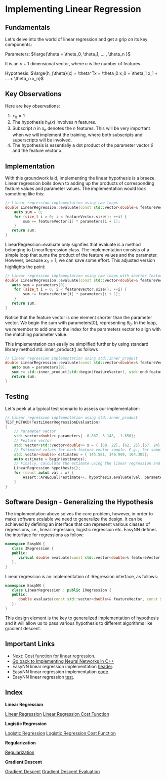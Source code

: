 # Implementing Linear Regression

## Fundamentals

Let's delve into the world of linear regression and get a grip on its key components:

Parameters: $\large{\theta = \theta_0, \theta_1, ... , \theta_n }$

It is an $n+1$ dimensional vector, where $n$ is the number of features.

Hypothesis: $\large{h_{\theta}(x) = \theta^Tx = \theta_0 x_0 + \theta_1 x_1 + ... + \theta_n x_n}$

## Key Observations

Here are key observations:

1. $x_0=1$
2. The hypothesis $h_{\theta}(x)$ involves $n$ features.
3. Subscript $n$ in $x_n$ denotes the $n$ features. This will be very important when we will implement the training, where both subscripts and superscripts will be involved.
4. The hypothesis is essentially a dot product of the parameter vector $\theta$ and the feature vector $x$.

## Implementation

With this groundwork laid, implementing the linear hypothesis is a breeze. Linear regression boils down to adding up the products of corresponding feature values and parameter values. The implementation would look something like this:

```cpp
// Linear regression implementation using raw loops
double LinearRegression::evaluate(const std::vector<double>& featureVector, const std::vector<double>& parameters){
    auto sum = 0;
    for (size_t i = 0; i < featureVector.size(); ++i) {
        sum += featureVector[i] * parameters[i + 1];
    }
   return sum;
}
```
LinearRegression::evaluate only signifies that evaluate is a method belonging to LinearRegression class. The implementation consists of a simple loop that sums the product of the feature values and the parameter. However, because $x_0 = 1$, we can save some effort. This adjusted version highlights the point:

```cpp
// Linear regression implementation using raw loops with shorter feature vector
double LinearRegression::evaluate(const std::vector<double>& featureVector, const std::vector<double>& parameters){
   auto sum = parameters[0];
    for (size_t i = 0; i < featureVector.size(); ++i) {
        sum += featureVector[i] * parameters[i + 1];
    }
   return sum;
}
```
Notice that the feature vector is one element shorter than the parameter vector. We begin the sum with parameters[0], representing $\theta_0$. In the loop, we remember to add one to the index for the parameters vector to align with the matching parameter value. 

This implementation can easily be simplified further by using standard library method std::inner_product() as follows

```cpp
// Linear regression implementation using std::inner_product
double LinearRegression::evaluate(const std::vector<double>& featureVector, const std::vector<double>& parameters){
   auto sum = parameters[0];
   sum += std::inner_product(std::begin(featureVector), std::end(featureVector), std::begin(parameters) + 1, 0.0);
   return sum;
}
```

## Testing

Let's peek at a typical test scenario to assess our implementation:
```cpp
// Linear regression implementation using std::inner_product
TEST_METHOD(TestLinearRegressionEvaluation)
{
    // Parameter vector
    std::vector<double> parameters{ -6.867, 3.148, -1.656};
    // Feature vector
    std::vector<std::vector<double>> x = { {60, 22}, {62, 25},{67, 24} };
    // Estimated values for each feature vector sample. E.g., for sample {60, 22}, the estimate is -6.867 + 3.148 * 60 - 1.656 * 22 = 145.581
    std::vector<double> estimates = { 145.581, 146.909, 164.305};
    auto estimate = begin(estimates);
    // Finally, calculate the estimate using the linear regression and compare is to the measured value 'y' (estimates).
    LinearRegression hypothesis{};
    for (const auto& val : x) {
        Assert::AreEqual(*estimate++, hypothesis.evaluate(val, parameters), 1.0E-5);
    }
}
```

## Software Design - Generalizing the Hypothesis

The implementation above solves the core problem, however, in order to make software scalable we need to generalize the design. It can be achieved by defining an interface that can represent various classes of regressions, i.e., linear regression, logistic regression etc.  EasyNN defines the interface for regressions as follow:

```cpp
namespace EasyNN {
   class IRegression {
   public:
      virtual double evaluate(const std::vector<double>& featureVector, const std::vector<double>& parameters) const = 0;
   };
}
```

Linear regression is an implementation of IRegression interface, as follows:

```cpp
namespace EasyNN {
   class LinearRegression : public IRegression {
   public:
      double evaluate(const std::vector<double>& featureVector, const std::vector<double>& parameters) const override;
   };
}
```

This design element is the key to generalized implementation of hypothesis and it will allow us to pass various hypothesis to different algorithms like gradient descent.

## Important Links

* [Next: Cost function for linear regression](./CostFunctionLinearRegression.md).
* [Go back to Implementing Neural Networks in C++](./index.md)
* EasyNN linear regression implementation [header](https://github.com/azadwasan/neuralnetwork/tree/main/src/EasyNN/LinearRegression.h).
* EasyNN linear regression implementation [code](https://github.com/azadwasan/neuralnetwork/tree/main/src/EasyNN/LinearRegression.cpp).
* EasyNN linear regression [test](https://github.com/azadwasan/neuralnetwork/blob/main/src/EasyNNTest/LinearRegressionTest.cpp).

## Index

**Linear Regression**

[Linear Regression](./LinearRegression.md)
[Linear Regression Cost Function](./CostFunctionLinearRegression.md)

**Logistic Regression**

[Logistic Regression](./LogisticRegression.md)
[Logistic Regression Cost Function](./CostFunctionLogisticRegression.md)

**Regularization**

[Regularization](./Regularization.md)

**Gradient Descent**

[Gradient Descent](./GradientDescent.md)
[Gradient Descent Evaluation](./GradientDescentTest.md)
